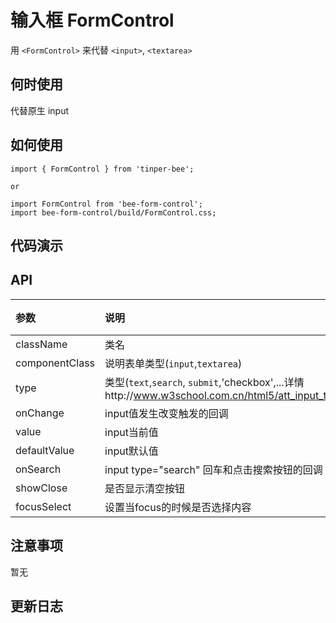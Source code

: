 # 输入框 FormControl

用 `<FormControl>` 来代替 `<input>`, `<textarea>`


## 何时使用
代替原生 input

## 如何使用

```
import { FormControl } from 'tinper-bee';

or

import FormControl from 'bee-form-control';
import bee-form-control/build/FormControl.css;

```

## 代码演示

## API

|参数|说明|类型|默认值|
|:--|:---|:--|:---|
|className|类名|string|-|
|componentClass|说明表单类型(`input`,`textarea`)|string|'input'|
|type|类型(`text`,`search`, `submit`,'checkbox',...详情http://www.w3school.com.cn/html5/att_input_type.asp)|string|'text'|
|onChange|input值发生改变触发的回调|func|-|
|value|input当前值|string|-|
|defaultValue|input默认值|string|-|
|onSearch|input type="search" 回车和点击搜索按钮的回调|func|-|
|showClose|是否显示清空按钮|bool|-|
|focusSelect|设置当focus的时候是否选择内容|bool|false|

## 注意事项

暂无

## 更新日志

